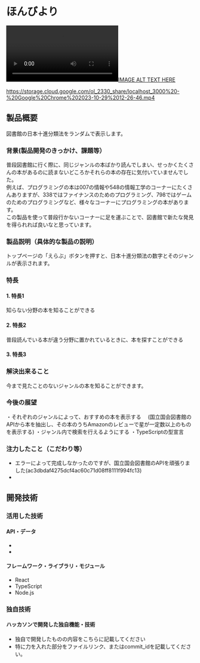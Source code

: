 # ほんびより

[![IMAGE ALT TEXT HERE](https://storage.cloud.google.com/ol_2330_share/localhost_3000%20-%20Google%20Chrome%202023-10-29%2012-26-46.mp4)](https://storage.cloud.google.com/ol_2330_share/localhost_3000%20-%20Google%20Chrome%202023-10-29%2012-26-46.mp4)

https://storage.cloud.google.com/ol_2330_share/localhost_3000%20-%20Google%20Chrome%202023-10-29%2012-26-46.mp4
## 製品概要
図書館の日本十進分類法をランダムで表示します。
### 背景(製品開発のきっかけ、課題等）
普段図書館に行く際に、同じジャンルの本ばかり読んでしまい、せっかくたくさんの本があるのに読まないどころかそれらの本の存在に気付いていませんでした。<br>
例えば、プログラミングの本は007の情報や548の情報工学のコーナーにたくさんありますが、338ではファイナンスのためのプログラミング、798ではゲームのためのプログラミングなど、様々なコーナーにプログラミングの本があります。<br>
この製品を使って普段行かないコーナーに足を運ぶことで、図書館で新たな発見を得られれば良いなと思っています。
### 製品説明（具体的な製品の説明）
トップページの「えらぶ」ボタンを押すと、日本十進分類法の数字とそのジャンルが表示されます。
### 特長
#### 1. 特長1
知らない分野の本を知ることができる
#### 2. 特長2
普段読んでいる本が違う分野に置かれているときに、本を探すことができる
#### 3. 特長3

### 解決出来ること
今まで見たことのないジャンルの本を知ることができます。
### 今後の展望
・それぞれのジャンルによって、おすすめの本を表示する
　(国立国会図書館のAPIから本を抽出し、その本のうちAmazonのレビューで星が一定数以上のものを表示する)
・ジャンル内で検索を行えるようにする
・TypeScriptの型宣言
### 注力したこと（こだわり等）
* エラーによって完成しなかったのですが、国立国会図書館のAPIを頑張りました(ac3dbdaf4275dcf4ac60c71d08ff8111f994fc13)
* 

## 開発技術
### 活用した技術
#### API・データ
* 
* 

#### フレームワーク・ライブラリ・モジュール
* React
* TypeScript
* Node.js

### 独自技術
#### ハッカソンで開発した独自機能・技術
* 独自で開発したものの内容をこちらに記載してください
* 特に力を入れた部分をファイルリンク、またはcommit_idを記載してください。

